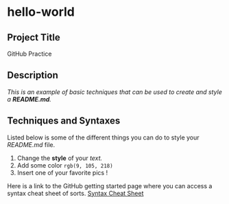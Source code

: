 # hello-world

## Project Title
GitHub Practice

## Description
_This is an example of basic techniques that can be used to create and style a **README.md**._

## Techniques and Syntaxes
Listed below is some of the different things you can do to style your _README.md_ file.

1. Change the **style** of your _text._
2. Add some color `rgb(9, 105, 218)`
3. Insert one of your favorite pics
    !


Here is a link to the GitHub getting started page where you can access a syntax cheat sheet of sorts.
[Syntax Cheat Sheet](https://docs.github.com/en/get-started/writing-on-github/getting-started-with-writing-and-formatting-on-github/basic-writing-and-formatting-syntax)

